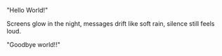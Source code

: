 "Hello World!"



Screens glow in the night,
messages drift like soft rain,
silence still feels loud.















"Goodbye world!!"